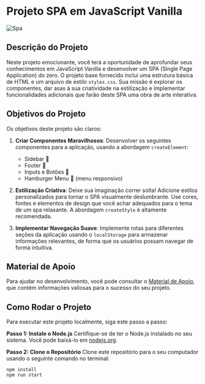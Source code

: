 # Projeto SPA em JavaScript Vanilla

![Spa](/assets/code-pin.gif)

## Descrição do Projeto
Neste projeto emocionante, você terá a oportunidade de aprofundar seus conhecimentos em JavaScript Vanilla e desenvolver um SPA (Single Page Application) do zero. O projeto base fornecido inclui uma estrutura básica de HTML e um arquivo de estilo `styles.css`. Sua missão é explorar os componentes, dar asas à sua criatividade na estilização e implementar funcionalidades adicionais que farão deste SPA uma obra de arte interativa.

## Objetivos do Projeto
Os objetivos deste projeto são claros:

1. **Criar Componentes Maravilhosos**: Desenvolver os seguintes componentes para a aplicação, usando a abordagem `createElement`:
   - Sidebar 📜
   - Footer 🦶
   - Inputs e Botões 📝
   - Hamburger Menu 🍔 (menu responsivo)

2. **Estilização Criativa**: Deixe sua imaginação correr solta! Adicione estilos personalizados para tornar o SPA visualmente deslumbrante. Use cores, fontes e elementos de design que você achar adequados para o tema de um spa relaxante. A abordagem `createStyle` é altamente recomendada.

3. **Implementar Navegação Suave**: Implemente rotas para diferentes seções da aplicação usando o `localStorage` para armazenar informações relevantes, de forma que os usuários possam navegar de forma intuitiva.

## Material de Apoio

Para ajudar no desenvolvimento, você pode consultar o [Material de Apoio](https://www.notion.so/freedomsoftwaredesign/Material-de-Apoio-ac04c5ece4514de88f7e390649c9665a), que contém informações valiosas para o sucesso do seu projeto.


## Como Rodar o Projeto

Para executar este projeto localmente, siga este passo a passo:

**Passo 1: Instale o Node.js**
Certifique-se de ter o Node.js instalado no seu sistema. Você pode baixá-lo em [nodejs.org](https://nodejs.org/).

**Passo 2: Clone o Repositório**
Clone este repositório para o seu computador usando o seguinte comando no terminal:

```
npm install
npm run start
```
